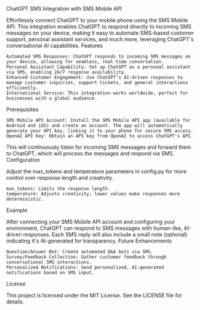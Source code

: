 ChatGPT SMS Integration with SMS Mobile API

Effortlessly connect ChatGPT to your mobile phone using the SMS Mobile API. This integration enables ChatGPT to respond directly to incoming SMS messages on your device, making it easy to automate SMS-based customer support, personal assistant services, and much more, leveraging ChatGPT's conversational AI capabilities.
Features

    Automated SMS Responses: ChatGPT responds to incoming SMS messages on your device, allowing for seamless, real-time conversation.
    Personal Assistant Capability: Set up ChatGPT as a personal assistant via SMS, enabling 24/7 response availability.
    Enhanced Customer Engagement: Use ChatGPT’s AI-driven responses to manage customer inquiries, support tickets, and general interactions efficiently.
    International Service: This integration works worldwide, perfect for businesses with a global audience.

Prerequisites

    SMS Mobile API Account: Install the SMS Mobile API app (available for Android and iOS) and create an account. The app will automatically generate your API key, linking it to your phone for secure SMS access.
    OpenAI API Key: Obtain an API key from OpenAI to access ChatGPT's API.

This will continuously listen for incoming SMS messages and forward them to ChatGPT, which will process the messages and respond via SMS.
Configuration

Adjust the max_tokens and temperature parameters in config.py for more control over response length and creativity.

    max_tokens: Limits the response length.
    temperature: Adjusts creativity; lower values make responses more deterministic.

Example

After connecting your SMS Mobile API account and configuring your environment, ChatGPT can respond to SMS messages with human-like, AI-driven responses. Each SMS reply will also include a small note (optional) indicating it's AI-generated for transparency.
Future Enhancements

    Question/Answer Bot: Create automated Q&A bots via SMS.
    Survey/Feedback Collection: Gather customer feedback through conversational SMS interactions.
    Personalized Notifications: Send personalized, AI-generated notifications based on SMS input.

License

This project is licensed under the MIT License. See the LICENSE file for details.
